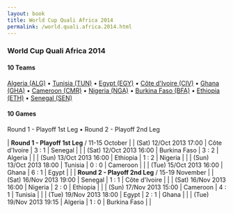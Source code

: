 ```yaml
---
layout: book
title: World Cup Quali Africa 2014
permalink: /world.quali.africa.2014.html
---
```



### World Cup Quali Africa 2014


#### 10 Teams


 [Algeria (ALG)](dz.html#alg)   •  [Tunisia (TUN)](tn.html#tun)   •  [Egypt (EGY)](eg.html#egy)   •  [Côte d'Ivoire (CIV)](ci.html#civ)   •  [Ghana (GHA)](gh.html#gha)   •  [Cameroon (CMR)](cm.html#cmr)   •  [Nigeria (NGA)](ng.html#nga)   •  [Burkina Faso (BFA)](bf.html#bfa)   •  [Ethiopia (ETH)](et.html#eth)   •  [Senegal (SEN)](sn.html#sen)  


 



#### 10 Games

 Round 1  -  Playoff 1st Leg •  Round 2  -  Playoff 2nd Leg


| **Round 1  -  Playoff 1st Leg** / 11-15 October |
| (Sat) 12/Oct 2013 17:00 | Côte d'Ivoire | 3 : 1 | Senegal |  |
| (Sat) 12/Oct 2013 16:00 | Burkina Faso | 3 : 2 | Algeria |  |
| (Sun) 13/Oct 2013 16:00 | Ethiopia | 1 : 2 | Nigeria |  |
| (Sun) 13/Oct 2013 18:00 | Tunisia | 0 : 0 | Cameroon |  |
| (Tue) 15/Oct 2013 16:00 | Ghana | 6 : 1 | Egypt |  |
| **Round 2  -  Playoff 2nd Leg** / 15-19 November |
| (Sat) 16/Nov 2013 19:00 | Senegal | 1 : 1 | Côte d'Ivoire |  |
| (Sat) 16/Nov 2013 16:00 | Nigeria | 2 : 0 | Ethiopia |  |
| (Sun) 17/Nov 2013 15:00 | Cameroon | 4 : 1 | Tunisia |  |
| (Tue) 19/Nov 2013 18:00 | Egypt | 2 : 1 | Ghana |  |
| (Tue) 19/Nov 2013 19:15 | Algeria | 1 : 0 | Burkina Faso |  |
